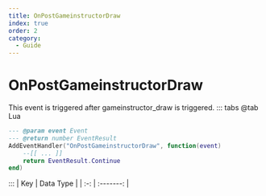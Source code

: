 ```yaml
---
title: OnPostGameinstructorDraw
index: true
order: 2
category:
  - Guide
---
```


# OnPostGameinstructorDraw
This event is triggered after gameinstructor_draw is triggered.
::: tabs
@tab Lua
```lua
--- @param event Event
--- @return number EventResult
AddEventHandler("OnPostGameinstructorDraw", function(event)
    --[[ ... ]]
    return EventResult.Continue
end)
```

:::
| Key | Data Type |
| :-: | :-------: |